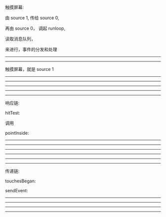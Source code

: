触摸屏幕:

由 source 1, 传给 source 0,


再由 source 0， 调起 runloop,


读取消息队列，


来进行，事件的分发和处理

<hr>

<hr>

触摸屏幕，就是 source 1

<hr>
<hr>





<hr>

<hr>
<hr>


响应链:


hitTest:


调用


pointInside:


<hr>

<hr>
<hr>


<hr>

<hr>
<hr>


传递链:



touchesBegan:



sendEvent:

<hr>
<hr>




<hr>
<hr>

